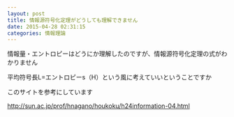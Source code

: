 ```yaml
---
layout: post
title: 情報源符号化定理がどうしても理解できません
date: 2015-04-28 02:31:15
categories: 情報理論
---
```

<!-- {% raw %} -->
<p>情報量・エントロピーはどうにか理解したのですが、情報源符号化定理の式がわかりません</p>

<p>平均符号長L=エントロピーs（H）という風に考えていいということですか</p>

<p>このサイトを参考にしています</p>

<p><a href="http://sun.ac.jp/prof/hnagano/houkoku/h24information-04.html" rel="nofollow">http://sun.ac.jp/prof/hnagano/houkoku/h24information-04.html</a></p>
<!-- {% endraw %} -->
